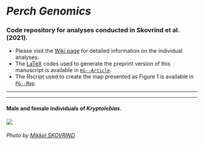 # _Perch Genomics_

### Code repository for analyses conducted in Skovrind et al. (2021).

- Please visit the [Wiki page](https://github.com/layka-pacheco/PerchGenomics/wiki) for detailed information on the individual analyses.
- The [LaTeX](https://en.wikipedia.org/wiki/LaTeX) codes used to generate the preprint version of this manuscript is available in [`KG--Article`](https://github.com/layka-pacheco/PerchGenomics/tree/main/CIG--Article).
- The Rscript used to create the map presented as Figure 1 is available in [`PG--Map`](https://github.com/layka-pacheco/PerchGenomics/tree/main/PG--Pipeline/PG--Plots/PG--Map).
***
***

#### Male and female individuals of _Kryptolebias_.

![](https://github.com/layka-pacheco/PerchGenomics/blob/main/PG--Pipeline/PG--GitHubAuxiliaryFiles/PG--PhotoWiki.jpeg)

###### Photo by [Mikkel SKOVRIND](mikkel.skovrind@sund.ku.dk).
